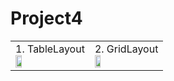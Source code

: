 # Project4

<table>
<tr>
<td>
1. TableLayout
<br>
<img src = "https://user-images.githubusercontent.com/97438155/190173871-62a3ce7d-70be-47b0-bd81-d22e2374c778.png" width="30%" height="30%" border="0">
</td>
<td>
2. GridLayout
<br>
<img src = "https://user-images.githubusercontent.com/97438155/190174491-4e3bab41-cd9f-4d9f-b6a6-42b22f9daca7.png" width="30%" height="30%" border="0">
</td>
</tr>
</table>
